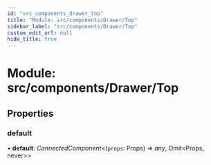 ```yaml
---
id: "src_components_drawer_top"
title: "Module: src/components/Drawer/Top"
sidebar_label: "src/components/Drawer/Top"
custom_edit_url: null
hide_title: true
---
```


# Module: src/components/Drawer/Top

## Properties

### default

• **default**: *ConnectedComponent*<(`props`: Props) => *any*, Omit<Props, never\>\>
